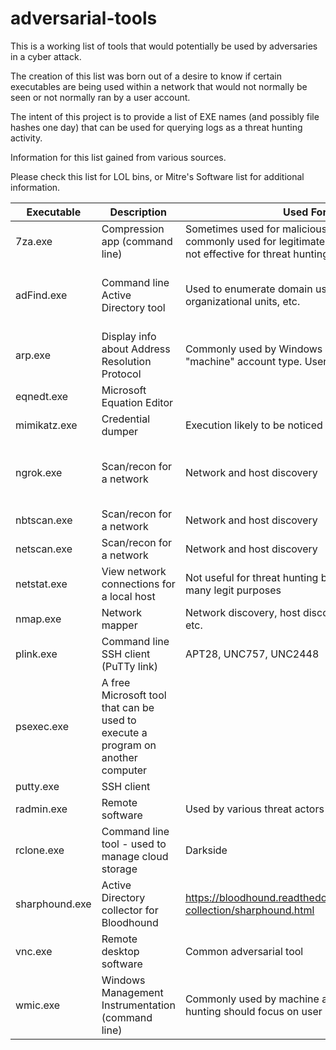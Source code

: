# adversarial-tools

This is a working list of tools that would potentially be used by adversaries in a cyber attack.  

The creation of this list was born out of a desire to know if certain executables are being used within a network that would not normally be seen or not normally ran by a user account.  

The intent of this project is to provide a list of EXE names (and possibly file hashes one day) that can be used for querying logs as a threat hunting activity.  

Information for this list gained from various sources.

Please check this list for LOL bins, or Mitre's Software list for additional information.


Executable    | Description   | Used For    | MITRE ATT@ACK  |  
| ----------- | -----------   | ----------- | -----------    |  
|   7za.exe   | Compression app (command line) | Sometimes used for malicious activity. Also commonly used for legitimate activity, therefore, not effective for threat hunting | https://attack.mitre.org/techniques/T1027/ |  
| adFind.exe    | Command line Active Directory tool | Used to enumerate domain users, groups, organizational units, etc. | https://attack.mitre.org/techniques/T1087  https://attack.mitre.org/techniques/T1482 https://attack.mitre.org/techniques/T1069 https://attack.mitre.org/techniques/T1018 https://attack.mitre.org/techniques/T1016    |
| arp.exe | Display info about Address Resolution Protocol | Commonly used by Windows OS, mostly under "machine" account type. User use is unusual. | |
| eqnedt.exe | Microsoft Equation Editor | | | 
| mimikatz.exe | Credential dumper | Execution likely to be noticed by EDR | numerous |  
| ngrok.exe | Scan/recon for a network | Network and host discovery | https://attack.mitre.org/techniques/T1046  https://attack.mitre.org/techniques/T1040  https://attack.mitre.org/techniques/T1018  https://attack.mitre.org/techniques/T1016  https://attack.mitre.org/techniques/T1033  |
| nbtscan.exe | Scan/recon for a network | Network and host discovery | |
| netscan.exe | Scan/recon for a network | Network and host discovery | |
| netstat.exe | View network connections for a local host | Not useful for threat hunting because used for too many legit purposes |
| nmap.exe | Network mapper | Network discovery, host discovery, open ports, etc. | |
| plink.exe | Command line SSH client (PuTTy link) | APT28, UNC757, UNC2448 | |
| psexec.exe | A free Microsoft tool that can be used to execute a program on another computer | | https://attack.mitre.org/techniques/T1136  https://attack.mitre.org/techniques/T1543  https://attack.mitre.org/techniques/T1570  https://attack.mitre.org/techniques/T1021  https://attack.mitre.org/techniques/T1569 | 
| putty.exe | SSH client | | | 
| radmin.exe | Remote software | Used by various threat actors for remote access | https://attack.mitre.org/techniques/T1072/ |
| rclone.exe | Command line tool - used to manage cloud storage | Darkside | |
| sharphound.exe | Active Directory collector for Bloodhound | https://bloodhound.readthedocs.io/en/latest/data-collection/sharphound.html | |
| vnc.exe | Remote desktop software | Common adversarial tool | https://attack.mitre.org/techniques/T1021/  https://attack.mitre.org/techniques/T1133/  https://attack.mitre.org/techniques/T1219/  |
| wmic.exe | Windows Management Instrumentation (command line) | Commonly used by machine accounts; threat hunting should focus on user activity | https://attack.mitre.org/techniques/T1047/  | 
 
